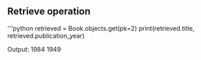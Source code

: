## Retrieve operation
'''python 
retrieved = Book.objects.get(pk=2)
print(retrieved.title, retrieved.publication_year)

Output: 1984 1949